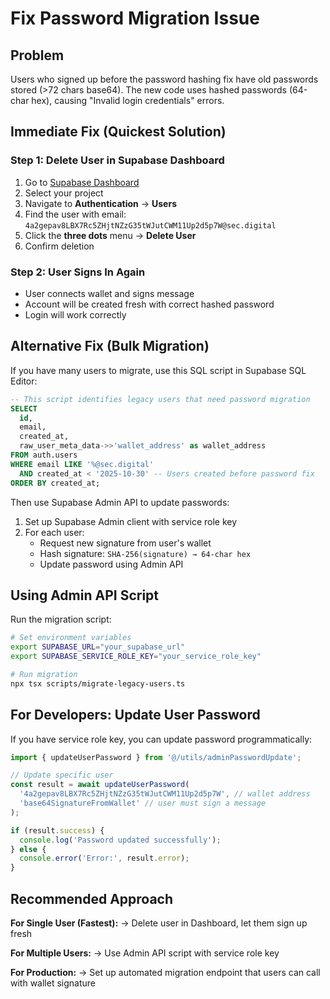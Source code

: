 # Fix Password Migration Issue

## Problem
Users who signed up before the password hashing fix have old passwords stored (>72 chars base64). The new code uses hashed passwords (64-char hex), causing "Invalid login credentials" errors.

## Immediate Fix (Quickest Solution)

### Step 1: Delete User in Supabase Dashboard
1. Go to [Supabase Dashboard](https://app.supabase.com/)
2. Select your project
3. Navigate to **Authentication** → **Users**
4. Find the user with email: `4a2gepav8LBX7Rc5ZHjtNZzG35tWJutCWM11Up2d5p7W@sec.digital`
5. Click the **three dots** menu → **Delete User**
6. Confirm deletion

### Step 2: User Signs In Again
- User connects wallet and signs message
- Account will be created fresh with correct hashed password
- Login will work correctly

## Alternative Fix (Bulk Migration)

If you have many users to migrate, use this SQL script in Supabase SQL Editor:

```sql
-- This script identifies legacy users that need password migration
SELECT 
  id,
  email,
  created_at,
  raw_user_meta_data->>'wallet_address' as wallet_address
FROM auth.users
WHERE email LIKE '%@sec.digital'
  AND created_at < '2025-10-30' -- Users created before password fix
ORDER BY created_at;
```

Then use Supabase Admin API to update passwords:

1. Set up Supabase Admin client with service role key
2. For each user:
   - Request new signature from user's wallet
   - Hash signature: `SHA-256(signature) → 64-char hex`
   - Update password using Admin API

## Using Admin API Script

Run the migration script:

```bash
# Set environment variables
export SUPABASE_URL="your_supabase_url"
export SUPABASE_SERVICE_ROLE_KEY="your_service_role_key"

# Run migration
npx tsx scripts/migrate-legacy-users.ts
```

## For Developers: Update User Password

If you have service role key, you can update password programmatically:

```typescript
import { updateUserPassword } from '@/utils/adminPasswordUpdate';

// Update specific user
const result = await updateUserPassword(
  '4a2gepav8LBX7Rc5ZHjtNZzG35tWJutCWM11Up2d5p7W', // wallet address
  'base64SignatureFromWallet' // user must sign a message
);

if (result.success) {
  console.log('Password updated successfully');
} else {
  console.error('Error:', result.error);
}
```

## Recommended Approach

**For Single User (Fastest):**
→ Delete user in Dashboard, let them sign up fresh

**For Multiple Users:**
→ Use Admin API script with service role key

**For Production:**
→ Set up automated migration endpoint that users can call with wallet signature

